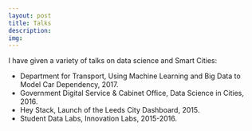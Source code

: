 ```yaml
---
layout: post
title: Talks
description: 
img:
---
```


I have given a variety of talks on data science and Smart Cities:

- Department for Transport, Using Machine Learning and Big Data to Model Car Dependency, 2017.
- Government Digital Service & Cabinet Office, Data Science in Cities, 2016.
- Hey Stack, Launch of the Leeds City Dashboard, 2015.
- Student Data Labs, Innovation Labs, 2015-2016.
